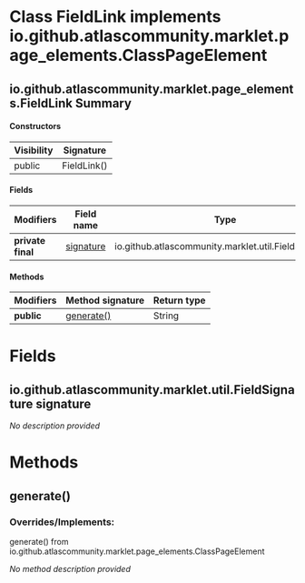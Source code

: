 Class FieldLink implements io.github.atlascommunity.marklet.page_elements.ClassPageElement
==========================================================================================


io.github.atlascommunity.marklet.page_elements.FieldLink Summary
-------
#### Constructors
| Visibility | Signature   |
| ---------- | ----------- |
| public     | FieldLink() |
#### Fields
| Modifiers         | Field name                                                              | Type                                                 |
| ----------------- | ----------------------------------------------------------------------- | ---------------------------------------------------- |
| **private final** | [signature](#iogithubatlascommunitymarkletutilfieldsignature-signature) | io.github.atlascommunity.marklet.util.FieldSignature |
#### Methods
| Modifiers  | Method signature        | Return type |
| ---------- | ----------------------- | ----------- |
| **public** | [generate()](#generate) | String      |

Fields
======
io.github.atlascommunity.marklet.util.FieldSignature signature
--------------------------------------------------------------
*No description provided*


Methods
=======
generate()
----------
### Overrides/Implements:
generate() from io.github.atlascommunity.marklet.page_elements.ClassPageElement

*No method description provided*


